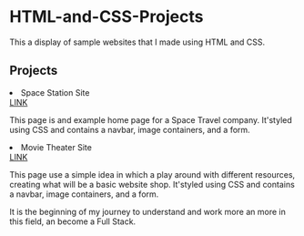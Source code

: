 # HTML-and-CSS-Projects

This a display of sample websites that I made using HTML and CSS.

<h2>Projects</h2>

<li>Space Station Site</li><a href="https://github.com/PabloBernalBas/HTML-and-CSS-Projects/blob/main/Projects/Index.html">LINK</a>

<p>This page is and example home page for a Space Travel company. It'styled using CSS and contains a navbar, image containers, and a form.</p>


<li>Movie Theater Site</li><a href="https://github.com/PabloBernalBas/HTML-and-CSS-Projects/blob/main/Academy%20Cinemas/acedemy_cinema.html>LINK</a>

<p>This page is an example home page for a Movie Theater that is styled using Bootstrap 4. It contains many Boostrap components including 
but not limited to a navbar, jumbotron, form, and cards.</p>


<li>One Page Website</li><a href="https://github.com/PabloBernalBas/HTML-and-CSS-Projects/blob/main/One-Page%20Website/One-Page%20Site.html">LINK</a>

<p>This page use a simple idea in which a play around with different resources, creating what will be a basic website shop. It'styled using CSS and contains a navbar, image containers, and a form.</p>


It is the beginning of my journey to understand and work more an more in this field, an become a Full Stack.
